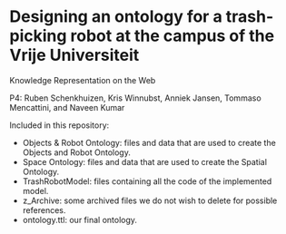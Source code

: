 # Designing an ontology for a trash-picking robot at the campus of the Vrije Universiteit

Knowledge Representation on the Web

P4: Ruben Schenkhuizen, Kris Winnubst, Anniek Jansen, Tommaso Mencattini, and Naveen Kumar

Included in this repository:

* Objects & Robot Ontology: files and data that are used to create the Objects and Robot Ontology.
* Space Ontology: files and data that are used to create the Spatial Ontology.
* TrashRobotModel: files containing all the code of the implemented model.
* z_Archive: some archived files we do not wish to delete for possible references.
* ontology.ttl: our final ontology.
